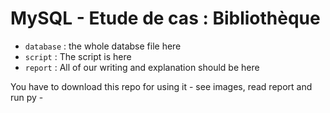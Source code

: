 # MySQL - Etude de cas : Bibliothèque

- <code>database</code> : the whole databse file here
- <code>script</code> : The script is here
- <code>report</code> : All of our writing and explanation should be here

You have to download this repo for using it - see images, read report and run py -
